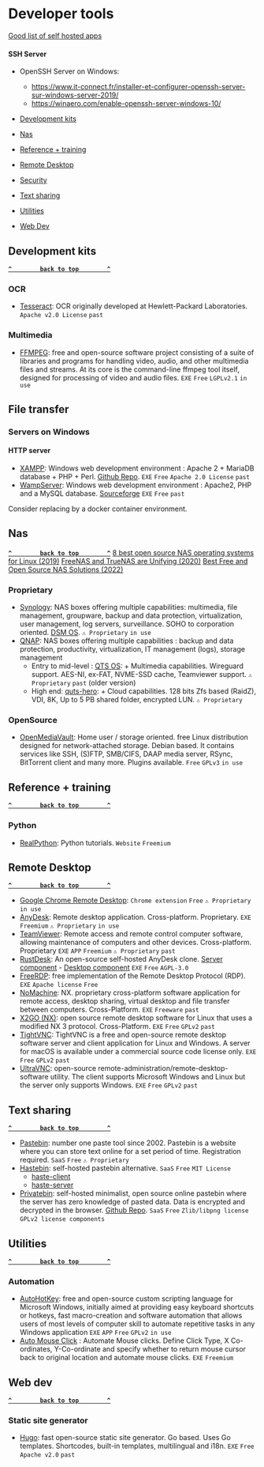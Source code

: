 # Developer tools
[Good list of self hosted apps](https://github.com/awesome-selfhosted/awesome-selfhosted)
#### SSH Server ####
- OpenSSH Server on Windows: 
  * https://www.it-connect.fr/installer-et-configurer-openssh-server-sur-windows-server-2019/
  * https://winaero.com/enable-openssh-server-windows-10/


- [Development kits](#development-kits)
- [Nas](#nas)
- [Reference + training](#reference-training)
- [Remote Desktop](#remote-desktop)
- [Security](#security)
- [Text sharing](#text-sharing)
- [Utilities](#utilities)
- [Web Dev](#web-dev)

## Development kits ## 
**[`^        back to top        ^`](#)**
### OCR ###
- [Tesseract](https://github.com/tesseract-ocr/tesseract): OCR originally developed at Hewlett-Packard Laboratories. `Apache v2.0 License` `past`

### Multimedia ###
- [FFMPEG](https://ffmpeg.org/): free and open-source software project consisting of a suite of libraries and programs for handling video, audio, and other multimedia files and streams. At its core is the command-line ffmpeg tool itself, designed for processing of video and audio files. `EXE` `Free` `LGPLv2.1` `in use`

## File transfer ##
### Servers on Windows ###
#### HTTP server ####
- [XAMPP](https://www.apachefriends.org/):  Windows web development environment : Apache 2 + MariaDB database  + PHP + Perl. [Github Repo](https://github.com/ApacheFriends). `EXE` `Free` `Apache 2.0 License` `past`
- [WampServer](https://www.wampserver.com/en/):  Windows web development environment : Apache2, PHP and a MySQL database. [Sourceforge](https://sourceforge.net/projects/wampserver/) `EXE` `Free` `past`

Consider replacing by a docker container environment.

## Nas ##
**[`^        back to top        ^`](#)**
[8 best open source NAS operating systems for Linux (2019)](https://tipsmake.com/8-best-open-source-nas-operating-systems-for-linux)
[FreeNAS and TrueNAS are Unifying (2020)](https://www.truenas.com/blog/freenas-truenas-unification/)
[Best Free and Open Source NAS Solutions (2022)](https://www.serverwatch.com/storage/free-nas-solutions/)
### Proprietary ###
- [Synology](https://www.synology.com/fr-fr): NAS boxes offering multiple capabilities: multimedia, file management, groupware, backup and data protection, virtualization, user management, log servers, surveillance. SOHO to corporation oriented. [DSM OS](https://www.synology.com/en-global/dsm). `⚠ Proprietary` `in use`
- [QNAP](https://www.qnap.com/): NAS boxes offering multiple capabilities : backup and data protection, productivity, virtualization, IT management (logs), storage management 
  * Entry to mid-level : [QTS OS](https://www.qnap.com/qts/): + Multimedia capabilities. Wireguard support. AES-NI, ex-FAT, NVME-SSD cache, Teamviewer support. `⚠ Proprietary` `past` (older version)
  * High end: [quts-hero](https://www.qnap.com/en/operating-system/quts-hero): + Cloud capabilities. 128 bits Zfs based (RaidZ), VDI, 8K, Up to 5 PB shared folder, encrypted LUN. `⚠ Proprietary`
### OpenSource ###
- [OpenMediaVault](https://www.openmediavault.org/): Home user / storage oriented. free Linux distribution designed for network-attached storage. Debian based. It contains services like SSH, (S)FTP, SMB/CIFS, DAAP media server, RSync, BitTorrent client and many more. Plugins available. `Free` `GPLv3` `in use` 
## Reference + training ## 
**[`^        back to top        ^`](#)**
### Python ###
- [RealPython](https://realpython.com/): Python tutorials. `Website` `Freemium`

## Remote Desktop ##
**[`^        back to top        ^`](#)**
- [Google Chrome Remote Desktop](https://remotedesktop.google.com/?pli=1): `Chrome extension` `Free` `⚠ Proprietary` `in use`
- [AnyDesk](https://anydesk.com/en): Remote desktop application. Cross-platform. Proprietary. `EXE` `Freemium` `⚠ Proprietary` `in use`
- [TeamViewer](https://www.teamviewer.com/fr/): Remote access and remote control computer software, allowing maintenance of computers and other devices. Cross-platform. Proprietary `EXE` `APP` `Freemium` `⚠ Proprietary` `past`
- [RustDesk](https://rustdesk.com/): An open-source self-hosted AnyDesk clone. [Server component](https://github.com/rustdesk/rustdesk-server) - [Desktop component](https://github.com/rustdesk/rustdesk) `EXE` `Free` `AGPL-3.0` 
- [FreeRDP](https://www.freerdp.com/): free implementation of the Remote Desktop Protocol (RDP). `EXE` `Apache license` `Free`
- [NoMachine](https://www.nomachine.com/fr): NX. proprietary cross-platform software application for remote access, desktop sharing, virtual desktop and file transfer between computers. Cross-Platform. `EXE` `Freeware` `past`
- [X2GO (NX)](https://wiki.x2go.org/doku.php):  open source remote desktop software for Linux that uses a modified NX 3 protocol. Cross-Platform. `EXE` `Free` `GPLv2` `past`
- [TightVNC](https://www.tightvnc.com/): TightVNC is a free and open-source remote desktop software server and client application for Linux and Windows. A server for macOS is available under a commercial source code license only. `EXE` `Free` `GPLv2` `past`
- [UltraVNC](https://uvnc.com/): open-source remote-administration/remote-desktop-software utility. The client supports Microsoft Windows and Linux but the server only supports Windows. `EXE` `Free` `GPLv2` `past`

## Text sharing ##
**[`^        back to top        ^`](#)**
- [Pastebin](https://pastebin.com/): number one paste tool since 2002. Pastebin is a website where you can store text online for a set period of time. Registration required. `SaaS` `Free` `⚠ Proprietary`
- [Hastebin](https://hastebin.com/about.md): self-hosted pastebin alternative. `SaaS` `Free` `MIT License`
   * [haste-client](https://github.com/toptal/haste-client)
   * [haste-server](https://github.com/toptal/haste-server)
- [Privatebin](https://github.com/PrivateBin/PrivateBin): self-hosted minimalist, open source online pastebin where the server has zero knowledge of pasted data. Data is encrypted and decrypted in the browser. [Github Repo](). `SaaS` `Free` `Zlib/libpng license` `GPLv2 license components`

## Utilities ## 
**[`^        back to top        ^`](#)**
### Automation ###
- [AutoHotKey](https://www.autohotkey.com/): free and open-source custom scripting language for Microsoft Windows, initially aimed at providing easy keyboard shortcuts or hotkeys, fast macro-creation and software automation that allows users of most levels of computer skill to automate repetitive tasks in any Windows application `EXE` `APP` `Free` `GPLv2` `in use`
- [Auto Mouse Click](https://www.murgee.com/auto-mouse-click/) : Automate Mouse clicks. Define Click Type, X Co-ordinates, Y-Co-ordinate and specify whether to return mouse cursor back to original location and automate mouse clicks. `EXE` `Freemium`

## Web dev ## 
**[`^        back to top        ^`](#)**
### Static site generator ###
- [Hugo](https://gohugo.io/): fast open-source static site generator. Go based. Uses Go templates. Shortcodes, built-in templates, multilingual and i18n. `EXE` `Free` `Apache v2.0` `past`
